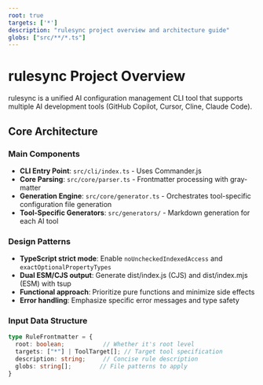 ```yaml
---
root: true
targets: ['*']
description: "rulesync project overview and architecture guide"
globs: ["src/**/*.ts"]
---
```


# rulesync Project Overview

rulesync is a unified AI configuration management CLI tool that supports multiple AI development tools (GitHub Copilot, Cursor, Cline, Claude Code).

## Core Architecture

### Main Components
- **CLI Entry Point**: `src/cli/index.ts` - Uses Commander.js
- **Core Parsing**: `src/core/parser.ts` - Frontmatter processing with gray-matter
- **Generation Engine**: `src/core/generator.ts` - Orchestrates tool-specific configuration file generation
- **Tool-Specific Generators**: `src/generators/` - Markdown generation for each AI tool

### Design Patterns
- **TypeScript strict mode**: Enable `noUncheckedIndexedAccess` and `exactOptionalPropertyTypes`
- **Dual ESM/CJS output**: Generate dist/index.js (CJS) and dist/index.mjs (ESM) with tsup
- **Functional approach**: Prioritize pure functions and minimize side effects
- **Error handling**: Emphasize specific error messages and type safety

### Input Data Structure
```typescript
type RuleFrontmatter = {
  root: boolean;           // Whether it's root level
  targets: ["*"] | ToolTarget[]; // Target tool specification
  description: string;     // Concise rule description
  globs: string[];        // File patterns to apply
}
```
